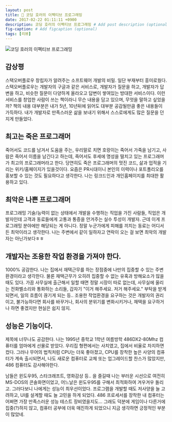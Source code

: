 ```yaml
---
layout: post
title: 📕 코딩 호러의 이펙티브 프로그래밍
date: 2017-02-22 01:11:11 +0900
description: 코딩 호러의 이펙티브 프로그래밍 # Add post description (optional)
fig-caption: # Add figcaption (optional)
tags: [리뷰]
---
```

![코딩 호러의 이펙티브 프로그래밍](http://image.kyobobook.co.kr/images/book/xlarge/179/x9788998139179.jpg)
## 감상평 

스택오버플로우 창립자가 알려주는 소프트웨어 개발의 비밀. 일단 부재부터 흥미로웠다. 스택오버플로우는 개발자의 구글과 같은 서비스로, 개발자가 질문을 하고, 개발자가 답변을 하고, 비슷한 질문이 다양하게 올라오고 답변이 쌓여있는 방대한 서비스이다. 이런 서비스를 창업한 사람이 쓰는 책이라니 무슨 내용을 담고 있으며, 무엇을 말하고 싶었을까? 책의 내용 대부분은 내가 5년, 10년뒤에 읽어도 대부분 공감될만큼 좋은 내용들이 가득하다. 내가 개발자로 만족스러운 삶을 보내기 위해서 스스로에게도 많은 질문을 던지게 만들었다.  

##  최고는 **죽은 프로그래머**

죽어서도 코드를 남겨서 도움을 주는, 우리말로 치면 호랑이는 죽어서 가죽을 남기고, 사람은 죽어서 이름을 남긴다고 하는데, 죽어서도 후세에 명성을 떨치고 있는 프로그래머가 최고의 프로그래머라고 한다. 당연히도 죽은 프로그래머의 멋진 코드, 삶과 업적을 기리는 위키/홈페이지가 있을것이다. 요즘은 PR시대이니 본인의 이력이나 포트폴리오를 홍보할 수 있는 것도 필요하다고 생각한다. 나는 링크드인과 개인홈페이지를 최대한 활용하고 있다. 

## 최악은 **나쁜 프로그래머**

프로그래밍 기술/능력이 없는 상태에서 개발을 수행하는 직업을 가진 사람들, 직업은 개발자인데 고객과 동료들에게 고통과 통증을 안겨주는 실수 투성이 개발자. 근데 이게 프로그래밍 분야에만 해당되는 게 아니다. 정말 누군가에게 피해를 끼치는 동료는 어디서든 최악이라고 생각한다. 나는 주변에서 같이 일하자고 연락이 오는 걸 보면 최악의 개발자는 아닌가보다ㅎㅎ

## 개발자는 조용한 작업 환경을 가져야 한다.
1000% 공감한다. 나는 집에서 재택근무를 하는 장점중에 나만의 집중할 수 있는 주변 환경이라고 생각한다. 물론 재택근무가 오히려 집중할 수 없는 유혹과 방해요소가 많을 때도 있다. 가끔 사무실에 출근해서 일할 때면 정말 시장이 따로 없는데, 사무실에 울리는 전화벨소리와 통화하는 소리들, 갑자기 "이거 해주세요. 저거 해주세요." 부탁을 받게 되면서, 일의 흐름이 끊기게 되는 등..  조용한 작업환경을 요구하는 것은 개발자의 권리이고, 불가능하다면 회사를 바꾸거나, 회사의 분위기를 변화시키거나, 재택을 요구하거나 하면 좋겠지만 현실은 쉽지 않지.

## 성능은 기능이다.
제목에 너무나도 공감한다. 나는 1995년 중학교 1학년 여름방학 486DX2-80Mhz 컴퓨터를 엄마에게 선물로 받았다. 우리집 형편에서는 사치였고, 집에서 비율로 차지하면 컸다. 그러나 무어의 법칙처럼 CPU는 더욱 좋아졌고, CPU를 장착한 높은 사양의 컴퓨터가 계속 출시되면서, 나도 새로운 컴퓨터로 교체 또는 업그레이드할 찬스가 많았지만, 486 컴퓨터도 감사해야한다. 

남들은 윈도우95, 스타크래프트, 영화감상 등.. 을 즐길때 나는 부러운 시선으로 여전히 MS-DOS의 콘솔화면이었고, 어느날은 윈도우95를 구해서 최적화하여 겨우겨우 돌리고. 그러다보니 나에게는 성능이 최우선이었다. 프로그램을 개발할 때도 저사양을 늘 고려하고, UI를 설계할 때도 늘 고민을 하게 되었다. 486 프로세서를 장착한 내 컴퓨터는 어쩌면 가장 만족스러운 성능 테스트 장비였을지도... 그래도 덕분에 게임이나 다른거에 집중(?)하지 않고, 컴퓨터 공부에 더욱 매진하게 되었으니 지금 생각하면 긍정적인 부분이 많았네.
